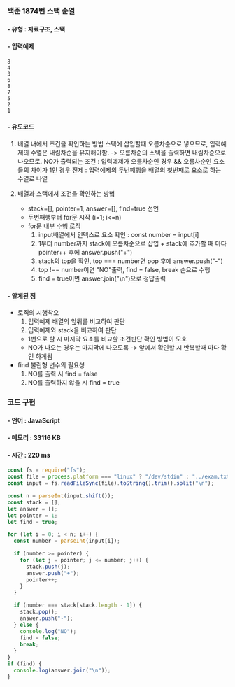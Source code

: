 ### 백준 1874번 스택 순열

#### - 유형 : 자료구조, 스택

#### - 입력예제

```
8
4
3
6
8
7
5
2
1
```

#### - 유도코드

1. 배열 내에서 조건을 확인하는 방법
   스택에 삽입할때 오름차순으로 넣으므로, 입력예제의 수열은 내림차순을 유지해야함. -> 오름차순의 스택을 출력하면 내림차순으로 나오므로.
   NO가 출력되는 조건 : 입력예제가 오름차순인 경우 && 오름차순인 요소들의 차이가 1인 경우
   전제 : 입력예제의 두번째행을 배열의 첫번째로 요소로 하는 수열로 나열

2. 배열과 스택에서 조건을 확인하는 방법
   - stack=[], pointer=1, answer=[], find=true 선언
   - 두번째행부터 for문 시작 (i=1; i<=n)
   - for문 내부 수행 로직
     1. input배열에서 인덱스로 요소 확인 : const number = input[i]
     2. 1부터 number까지 stack에 오름차순으로 삽입 + stack에 추가할 때 마다 pointer++ 후에 answer.push("+")
     3. stack의 top을 확인, top === number면 pop 후에 answer.push("-")
     4. top !== number이면 "NO"출력, find = false, break 순으로 수행
     5. find = true이면 answer.join("\n")으로 정답출력

#### - 알게된 점

- 로직의 시행착오
  1. 입력예제 배열의 앞뒤를 비교하여 판단
  2. 입력예제와 stack을 비교하여 판단
  - 1번으로 할 시 마지막 요소를 비교할 조건판단 확인 방법이 모호
  - NO가 나오는 경우는 마지막에 나오도록 -> 앞에서 확인할 시 반복할때 마다 확인 하게됨
- find 불린형 변수의 필요성
  1. NO를 출력 시 find = false
  2. NO를 출력하지 않을 시 find = true

### 코드 구현

#### - 언어 : JavaScript

#### - 메모리 : 33116 KB

#### - 시간 : 220 ms

```js
const fs = require("fs");
const file = process.platform === "linux" ? "/dev/stdin" : "../exam.txt";
const input = fs.readFileSync(file).toString().trim().split("\n");

const n = parseInt(input.shift());
const stack = [];
let answer = [];
let pointer = 1;
let find = true;

for (let i = 0; i < n; i++) {
  const number = parseInt(input[i]);

  if (number >= pointer) {
    for (let j = pointer; j <= number; j++) {
      stack.push(j);
      answer.push("+");
      pointer++;
    }
  }

  if (number === stack[stack.length - 1]) {
    stack.pop();
    answer.push("-");
  } else {
    console.log("NO");
    find = false;
    break;
  }
}
if (find) {
  console.log(answer.join("\n"));
}
```

